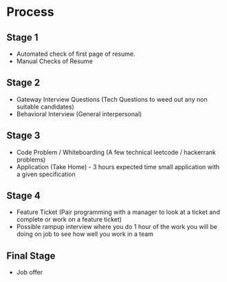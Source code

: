 # Process

## Stage 1
- Automated check of first page of resume.
- Manual Checks of Resume
  
## Stage 2
- Gateway Interview Questions (Tech Questions to weed out any non suitable candidates)
- Behavioral Interview (General interpersonal)
  
## Stage 3
- Code Problem / Whiteboarding (A few technical leetcode / hackerrank problems)
- Application (Take Home) - 3 hours expected time small application with a given specification

## Stage 4
- Feature Ticket (Pair programming with a manager to look at a ticket and complete or work on a feature ticket)
- Possible rampup interview where you do 1 hour of the work you will be doing on job to see how well you work in a team

## Final Stage
- Job offer
